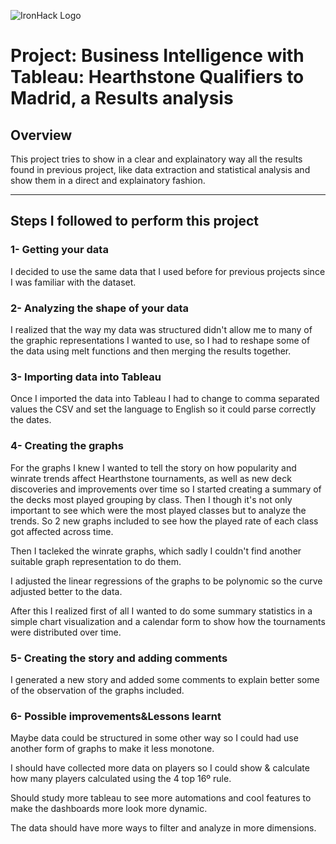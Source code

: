 ![IronHack Logo](https://s3-eu-west-1.amazonaws.com/ih-materials/uploads/upload_d5c5793015fec3be28a63c4fa3dd4d55.png)

# Project: Business Intelligence with Tableau: Hearthstone Qualifiers to Madrid, a Results analysis

## Overview

This project tries to show in a clear and explainatory way all the results found in previous project, like data extraction and statistical analysis and show them in a direct and explainatory fashion. 

---

## Steps I followed to perform this project

### 1- Getting your data
I decided to use the same data that I used before for previous projects since I was familiar with the dataset. 

### 2- Analyzing the shape of your data

I realized that the way my data was structured didn't allow me to many of the graphic representations I wanted to use, so I had to reshape some of the data using melt functions
and then merging the results together. 

### 3- Importing data into Tableau 

Once I imported the data into Tableau I had to change to comma separated values the CSV and set the language to English so it could parse correctly the dates.

### 4- Creating the graphs

For the graphs I knew I wanted to tell the story on how popularity and winrate trends affect Hearthstone tournaments, as well as new deck discoveries and improvements over time so I started creating a summary of the decks most played grouping by class.
Then I though it's not only important to see which were the most played classes but to analyze the trends. So 2 new graphs included to see how the played rate of each class got affected across time.

Then I tacleked the winrate graphs, which sadly I couldn't find another suitable graph representation to do them. 

I adjusted the linear regressions of the graphs to be polynomic so the curve adjusted better to the data.

After this I realized first of all I wanted to do some summary statistics in a simple chart visualization and a calendar form to show how the tournaments were distributed over time.

### 5- Creating the story and adding comments

I generated a new story and added some comments to explain better some of the observation of the graphs included. 

### 6- Possible improvements&Lessons learnt

Maybe data could be structured in some other way so I could had use another form of graphs to make it less monotone. 

I should have collected more data on players so I could show & calculate how many players calculated using the 4 top 16º rule.

Should study more tableau to see more automations and cool features to make the dashboards more look more dynamic.

The data should have more ways to filter and analyze in more dimensions.
